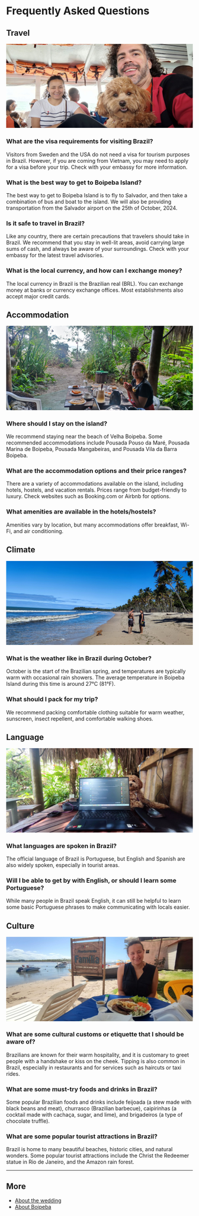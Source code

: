 # Frequently Asked Questions

## Travel

![Alice, JP, and our dog Choco, on a boat to the island Boipeba](boat-to-boipeba.jpg)

### What are the visa requirements for visiting Brazil?

Visitors from Sweden and the USA do not need a visa for tourism purposes in Brazil. However, if you are coming from Vietnam, you may need to apply for a visa before your trip. Check with your embassy for more information.

### What is the best way to get to Boipeba Island?

The best way to get to Boipeba Island is to fly to Salvador, and then take a combination of bus and boat to the island. We will also be providing transportation from the Salvador airport on the 25th of October, 2024.

### Is it safe to travel in Brazil?

Like any country, there are certain precautions that travelers should take in Brazil. We recommend that you stay in well-lit areas, avoid carrying large sums of cash, and always be aware of your surroundings. Check with your embassy for the latest travel advisories.

### What is the local currency, and how can I exchange money?

The local currency in Brazil is the Brazilian real (BRL). You can exchange money at banks or currency exchange offices. Most establishments also accept major credit cards.

## Accommodation

![Alice having breakfast in a bungalou surrounded by nature and with the beach visible in the background](accomodation.jpg)

### Where should I stay on the island?

We recommend staying near the beach of Velha Boipeba. Some recommended accommodations include Pousada Pouso da Maré, Pousada Marina de Boipeba, Pousada Mangabeiras, and Pousada Vila da Barra Boipeba.

### What are the accommodation options and their price ranges?

There are a variety of accommodations available on the island, including hotels, hostels, and vacation rentals. Prices range from budget-friendly to luxury. Check websites such as Booking.com or Airbnb for options.

### What amenities are available in the hotels/hostels?

Amenities vary by location, but many accommodations offer breakfast, Wi-Fi, and air conditioning.

## Climate

![Alice, Vinicius, and our dog Choco, on the beach with lovely weather](climate.jpg)

### What is the weather like in Brazil during October?

October is the start of the Brazilian spring, and temperatures are typically warm with occasional rain showers. The average temperature in Boipeba Island during this time is around 27°C (81°F).

### What should I pack for my trip?

We recommend packing comfortable clothing suitable for warm weather, sunscreen, insect repellent, and comfortable walking shoes.

## Language

![Choco sitting behind a laptop, with a lot of tropical greenery in the background](language.jpg)

### What languages are spoken in Brazil?

The official language of Brazil is Portuguese, but English and Spanish are also widely spoken, especially in tourist areas.

### Will I be able to get by with English, or should I learn some Portuguese?

While many people in Brazil speak English, it can still be helpful to learn some basic Portuguese phrases to make communicating with locals easier.

## Culture

![Alice with a plate of Brazilian food, on the beach next to the restaurant sign titled Familia, with the water and boats in the background](food.jpg)

### What are some cultural customs or etiquette that I should be aware of?

Brazilians are known for their warm hospitality, and it is customary to greet people with a handshake or kiss on the cheek. Tipping is also common in Brazil, especially in restaurants and for services such as haircuts or taxi rides.

### What are some must-try foods and drinks in Brazil?

Some popular Brazilian foods and drinks include feijoada (a stew made with black beans and meat), churrasco (Brazilian barbecue), caipirinhas (a cocktail made with cachaça, sugar, and lime), and brigadeiros (a type of chocolate truffle).

### What are some popular tourist attractions in Brazil?

Brazil is home to many beautiful beaches, historic cities, and natural wonders. Some popular tourist attractions include the Christ the Redeemer statue in Rio de Janeiro, and the Amazon rain forest.

---

## More

* [About the wedding](README.md)
* [About Boipeba](about.md)
